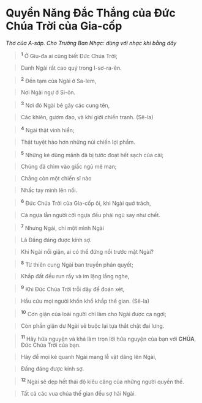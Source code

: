# Quyền Năng Đắc Thắng của Đức Chúa Trời của Gia-cốp
*Thơ của A-sáp. Cho Trưởng Ban Nhạc: dùng với nhạc khí bằng dây*

> <sup><b>1</b></sup> Ở Giu-đa ai cũng biết Đức Chúa Trời;
>


> Danh Ngài rất cao quý trong I-sơ-ra-ên.
>


> <sup><b>2</b></sup> Đền tạm của Ngài ở Sa-lem,
>


> Nơi Ngài ngự ở Si-ôn.
>


> <sup><b>3</b></sup> Nơi đó Ngài bẻ gãy các cung tên,
>


> Các khiên, gươm đao, và khí giới chiến tranh. (Sê-la)
>


> <sup><b>4</b></sup> Ngài thật vinh hiển;
>


> Thật tuyệt hảo hơn những núi chiến lợi phẩm.
>


> <sup><b>5</b></sup> Những kẻ dũng mãnh đã bị tước đoạt hết sạch của cải;
>


> Chúng đã chìm vào giấc ngủ mê man;
>


> Chẳng còn một chiến sĩ nào
>


> Nhấc tay mình lên nổi.
>


> <sup><b>6</b></sup> Đức Chúa Trời của Gia-cốp ôi, khi Ngài quở trách,
>


> Cả ngựa lẫn người cỡi ngựa đều phải ngủ say như chết.
>


> <sup><b>7</b></sup> Nhưng Ngài, chỉ một mình Ngài
>


> Là Đấng đáng được kính sợ.
>


> Khi Ngài nổi giận, ai có thể đứng nổi trước mặt Ngài?
>


> <sup><b>8</b></sup> Từ thiên cung Ngài ban truyền phán quyết;
>


> Khắp đất đều run rẩy và im lặng lắng nghe,
>


> <sup><b>9</b></sup> Khi Đức Chúa Trời trỗi dậy để đoán xét,
>


> Hầu cứu mọi người khốn khổ khắp thế gian. (Sê-la)
>


> <sup><b>10</b></sup> Cơn giận của loài người chỉ làm cho Ngài được ca ngợi;
>


> Còn phần giận dư Ngài sẽ buộc lại tựa thắt chặt đai lưng.
>


> <sup><b>11</b></sup> Hãy hứa nguyện và khá làm trọn lời hứa nguyện của bạn với **CHÚA**, Đức Chúa Trời của bạn.
>


> Hãy để mọi kẻ quanh Ngài mang lễ vật dâng lên Ngài,
>


> Đấng đáng được kính sợ.
>


> <sup><b>12</b></sup> Ngài sẽ dẹp hết thái độ kiêu căng của những người quyền thế.
>


> Tất cả các vua chúa thế gian đều sợ hãi Ngài.
>